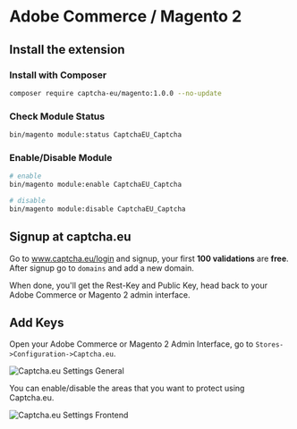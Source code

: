 # Adobe Commerce / Magento 2

## Install the extension

### Install with Composer

```bash
composer require captcha-eu/magento:1.0.0 --no-update
```

### Check Module Status

```bash
bin/magento module:status CaptchaEU_Captcha
```

### Enable/Disable Module

```bash
# enable
bin/magento module:enable CaptchaEU_Captcha

# disable
bin/magento module:disable CaptchaEU_Captcha
```

## Signup at captcha.eu
Go to www.captcha.eu/login and signup, your first **100 validations** are **free**.<br />
After signup go to `domains`  and add a new domain.

When done, you&apos;ll get the Rest-Key and Public Key, head back to your Adobe Commerce or Magento 2 admin interface.

## Add Keys

Open your Adobe Commerce or Magento 2 Admin Interface, go to `Stores->Configuration->Captcha.eu`.

![Captcha.eu Settings General](files/adobe-commerce-magento/settings-general.png)

You can enable/disable the areas that you want to protect using Captcha.eu.

![Captcha.eu Settings Frontend](files/adobe-commerce-magento/settings-frontend.png)



